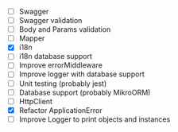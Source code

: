 - [ ] Swagger
- [ ] Swagger validation
- [ ] Body and Params validation
- [ ] Mapper
- [x] i18n
- [ ] i18n database support
- [ ] Improve errorMiddleware
- [ ] Improve logger with database support
- [ ] Unit testing (probably jest)
- [ ] Database support (probably MikroORM)
- [ ] HttpClient
- [x] Refactor ApplicationError
- [ ] Improve Logger to print objects and instances
